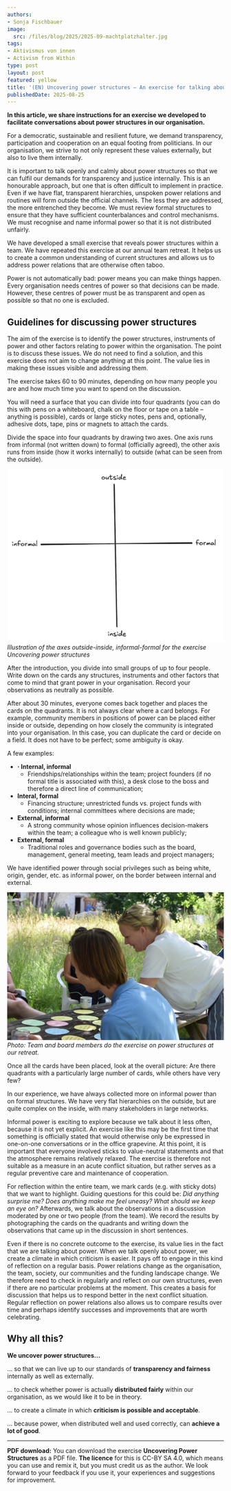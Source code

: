 ```yaml
---
authors:
- Sonja Fischbauer
image:
  src: /files/blog/2025/2025-09-machtplatzhalter.jpg
tags:
- Aktivismus von innen
- Activism from Within
type: post
layout: post
featured: yellow
title: '(EN) Uncovering power structures – An exercise for talking about power'
publishedDate: 2025-08-25
---
```


**In this article, we share instructions for an exercise we developed to facilitate conversations about power structures in our organisation.** 

For a democratic, sustainable and resilient future, we demand transparency, participation and cooperation on an equal footing from politicians. In our organisation, we strive to not only represent these values externally, but also to live them internally.

It is important to talk openly and calmly about power structures so that we can fulfil our demands for transparency and justice internally. This is an honourable approach, but one that is often difficult to implement in practice. Even if we have flat, transparent hierarchies, unspoken power relations and routines will form outside the official channels. The less they are addressed, the more entrenched they become. We must review formal structures to ensure that they have sufficient counterbalances and control mechanisms. We must recognise and name informal power so that it is not distributed unfairly.

We have developed a small exercise that reveals power structures within a team. We have repeated this exercise at our annual team retreat. It helps us to create a common understanding of current structures and allows us to address power relations that are otherwise often taboo.

Power is not automatically bad: power means you can make things happen. Every organisation needs centres of power so that decisions can be made. However, these centres of power must be as transparent and open as possible so that no one is excluded.


## Guidelines for discussing power structures

The aim of the exercise is to identify the power structures, instruments of power and other factors relating to power within the organisation. The point is to discuss these issues. We do not need to find a solution, and this exercise does not aim to change anything at this point. The value lies in making these issues visible and addressing them. 

The exercise takes 60 to 90 minutes, depending on how many people you are and how much time you want to spend on the discussion.

You will need a surface that you can divide into four quadrants (you can do this with pens on a whiteboard, chalk on the floor or tape on a table – anything is possible), cards or large sticky notes, pens and, optionally, adhesive dots, tape, pins or magnets to attach the cards.

Divide the space into four quadrants by drawing two axes. One axis runs from informal (not written down) to formal (officially agreed), the other axis runs from inside (how it works internally) to outside (what can be seen from the outside).


![Illustration of four axes as black lines on a white background with labels: outside-inside (vertical axis), informal-formal (horizontal axis)](/files/blog/2025/2025-09-power-axes.png)<br>
 *Illustration of the axes outside-inside, informal-formal for the exercise Uncovering power structures*

After the introduction, you divide into small groups of up to four people. Write down on the cards any structures, instruments and other factors that come to mind that grant power in your organisation. Record your observations as neutrally as possible.

After about 30 minutes, everyone comes back together and places the cards on the quadrants. It is not always clear where a card belongs. For example, community members in positions of power can be placed either inside or outside, depending on how closely the community is integrated into your organisation. In this case, you can duplicate the card or decide on a field. It does not have to be perfect; some ambiguity is okay.


A few examples:
  - **·	Internal, informal**
    - Friendships/relationships within the team; project founders (if no formal title is associated with this), a desk close to the boss and therefore a direct line of communication;
  - **Interal, formal**
    - Financing structure; unrestricted funds vs. project funds with conditions; internal committees where decisions are made;
  - **External, informal**
    - A strong community whose opinion influences decision-makers within the team; a colleague who is well known publicly;
  - **External, formal**
    - Traditional roles and governance bodies such as the board, management, general meeting, team leads and project managers;

We have identified power through social privileges such as being white, origin, gender, etc. as informal power, on the border between internal and external. 

![Photograph of people seated around a wooden table, laying cards down](/files/blog/2025/2025-09-Machtstrukturen.jpg)<br>
*Photo: Team and board members do the exercise on power structures at our retreat.*


Once all the cards have been placed, look at the overall picture: Are there quadrants with a particularly large number of cards, while others have very few?

In our experience, we have always collected more on informal power than on formal structures. We have very flat hierarchies on the outside, but are quite complex on the inside, with many stakeholders in large networks.

Informal power is exciting to explore because we talk about it less often, because it is not yet explicit. An exercise like this may be the first time that something is officially stated that would otherwise only be expressed in one-on-one conversations or in the office grapevine. At this point, it is important that everyone involved sticks to value-neutral statements and that the atmosphere remains relatively relaxed. The exercise is therefore not suitable as a measure in an acute conflict situation, but rather serves as a regular preventive care and maintenance of cooperation. 

For reflection within the entire team, we mark cards (e.g. with sticky dots) that we want to highlight. Guiding questions for this could be: *Did anything surprise me? Does anything make me feel uneasy? What should we keep an eye on?* Afterwards, we talk about the observations in a discussion moderated by one or two people (from the team). We record the results by photographing the cards on the quadrants and writing down the observations that came up in the discussion in short sentences.

Even if there is no concrete outcome to the exercise, its value lies in the fact that we are talking about power. When we talk openly about power, we create a climate in which criticism is easier. It pays off to engage in this kind of reflection on a regular basis. Power relations change as the organisation, the team, society, our communities and the funding landscape change. We therefore need to check in regularly and reflect on our own structures, even if there are no particular problems at the moment. This creates a basis for discussion that helps us to respond better in the next conflict situation. Regular reflection on power relations also allows us to compare results over time and perhaps identify successes and improvements that are worth celebrating.

## Why all this?

**We uncover power structures...**

... so that we can live up to our standards of **transparency and fairness** internally as well as externally.

... to check whether power is actually **distributed fairly** within our organisation, as we would like it to be in theory.

... to create a climate in which **criticism is possible and acceptable**.

... because power, when distributed well and used correctly, can **achieve a lot of good**.

---
**PDF download:** You can download the exercise **Uncovering Power Structures** as a PDF file.
**The licence** for this is CC-BY SA 4.0, which means you can use and remix it, but you must credit us as the author. We look forward to your feedback if you use it, your experiences and suggestions for improvement.

